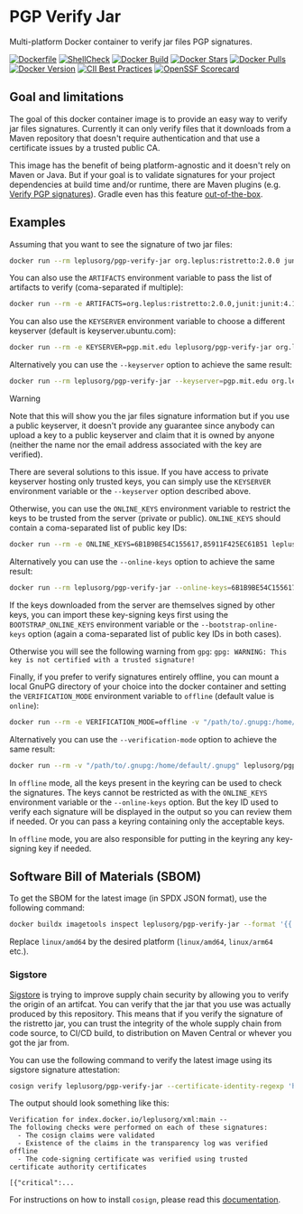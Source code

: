 # PGP Verify Jar

Multi-platform Docker container to verify jar files PGP signatures.

[![Dockerfile](https://img.shields.io/badge/GitHub-Dockerfile-blue)](pgp-verify-jar/Dockerfile)
[![ShellCheck](https://github.com/leplusorg/docker-pgp-verify-jar/workflows/ShellCheck/badge.svg)](https://github.com/leplusorg/docker-pgp-verify-jar/actions?query=workflow:"ShellCheck")
[![Docker Build](https://github.com/leplusorg/docker-pgp-verify-jar/workflows/Docker/badge.svg)](https://github.com/leplusorg/docker-pgp-verify-jar/actions?query=workflow:"Docker")
[![Docker Stars](https://img.shields.io/docker/stars/leplusorg/pgp-verify-jar)](https://hub.docker.com/r/leplusorg/pgp-verify-jar)
[![Docker Pulls](https://img.shields.io/docker/pulls/leplusorg/pgp-verify-jar)](https://hub.docker.com/r/leplusorg/pgp-verify-jar)
[![Docker Version](https://img.shields.io/docker/v/leplusorg/pgp-verify-jar?sort=semver)](https://hub.docker.com/r/leplusorg/pgp-verify-jar)
[![CII Best Practices](https://bestpractices.coreinfrastructure.org/projects/10079/badge)](https://bestpractices.coreinfrastructure.org/projects/10079)
[![OpenSSF Scorecard](https://api.securityscorecards.dev/projects/github.com/leplusorg/docker-pgp-verify-jar/badge)](https://securityscorecards.dev/viewer/?uri=github.com/leplusorg/docker-pgp-verify-jar)

## Goal and limitations

The goal of this docker container image is to provide an easy way to
verify jar files signatures. Currently it can only verify files that
it downloads from a Maven repository that doesn't require
authentication and that use a certificate issues by a trusted public
CA.

This image has the benefit of being platform-agnostic and it
doesn't rely on Maven or Java. But if your goal is to validate
signatures for your project dependencies at build time and/or runtime,
there are Maven plugins (e.g.
[Verify PGP signatures](https://www.simplify4u.org/pgpverify-maven-plugin/)).
Gradle even has this feature
[out-of-the-box](https://docs.gradle.org/current/userguide/dependency_verification.html).

## Examples

Assuming that you want to see the signature of two jar files:

```bash
docker run --rm leplusorg/pgp-verify-jar org.leplus:ristretto:2.0.0 junit:junit:4.13.1
```

You can also use the `ARTIFACTS` environment
variable to pass the list of artifacts to verify (coma-separated if
multiple):

```bash
docker run --rm -e ARTIFACTS=org.leplus:ristretto:2.0.0,junit:junit:4.13.1 leplusorg/pgp-verify-jar
```

You can also use the `KEYSERVER` environment
variable to choose a different keyserver (default is keyserver.ubuntu.com):

```bash
docker run --rm -e KEYSERVER=pgp.mit.edu leplusorg/pgp-verify-jar org.leplus:ristretto:2.0.0 junit:junit:4.13.1
```

Alternatively you can use the `--keyserver` option to achieve the same
result:

```bash
docker run --rm leplusorg/pgp-verify-jar --keyserver=pgp.mit.edu org.leplus:ristretto:2.0.0 junit:junit:4.13.1
```

> [!WARNING]
> Note that this will show you the jar files signature information but if
> you use a public keyserver, it doesn't provide any guarantee since
> anybody can upload a key to a public keyserver and claim that it is
> owned by anyone (neither the name nor the email address associated
> with the key are verified).

There are several solutions to this issue. If you have access to
private keyserver hosting only trusted keys, you can simply use the
`KEYSERVER` environment variable or the `--keyserver` option described
above.

Otherwise, you can use the `ONLINE_KEYS` environment variable to restrict the
keys to be trusted from the server (private or public). `ONLINE_KEYS`
should contain a coma-separated list of public key IDs:

```bash
docker run --rm -e ONLINE_KEYS=6B1B9BE54C155617,85911F425EC61B51 leplusorg/pgp-verify-jar org.leplus:ristretto:2.0.0 junit:junit:4.13.1
```

Alternatively you can use the `--online-keys` option to achieve the
same result:

```bash
docker run --rm leplusorg/pgp-verify-jar --online-keys=6B1B9BE54C155617,85911F425EC61B51 org.leplus:ristretto:2.0.0 junit:junit:4.13.1
```

If the keys downloaded from the server are themselves signed by
other keys, you can import these key-signing keys first using the
`BOOTSTRAP_ONLINE_KEYS` environment variable or the
`--bootstrap-online-keys` option (again a coma-separated list of
public key IDs in both cases).

Otherwise you will see the following warning from `gpg`:
`gpg: WARNING: This key is not certified with a trusted signature!`

Finally, if you prefer to verify signatures entirely offline, you can
mount a local GnuPG directory of your choice into the docker container
and setting the `VERIFICATION_MODE` environment variable to `offline`
(default value is `online`):

```bash
docker run --rm -e VERIFICATION_MODE=offline -v "/path/to/.gnupg:/home/default/.gnupg" leplusorg/pgp-verify-jar org.leplus:ristretto:2.0.0 junit:junit:4.13.1
```

Alternatively you can use the `--verification-mode` option to achieve
the same result:

```bash
docker run --rm -v "/path/to/.gnupg:/home/default/.gnupg" leplusorg/pgp-verify-jar --verification-mode=offline org.leplus:ristretto:2.0.0 junit:junit:4.13.1
```

In `offline` mode, all the keys present in the keyring can be used to
check the signatures. The keys cannot be restricted as with the
`ONLINE_KEYS` environment variable or the `--online-keys` option. But
the key ID used to verify each signature will be displayed in the
output so you can review them if needed. Or you can pass a keyring
containing only the acceptable keys.

In `offline` mode, you are also responsible for putting in the keyring
any key-signing key if needed.

## Software Bill of Materials (SBOM)

To get the SBOM for the latest image (in SPDX JSON format), use the
following command:

```bash
docker buildx imagetools inspect leplusorg/pgp-verify-jar --format '{{ json (index .SBOM "linux/amd64").SPDX }}'
```

Replace `linux/amd64` by the desired platform (`linux/amd64`, `linux/arm64` etc.).

### Sigstore

[Sigstore](https://docs.sigstore.dev) is trying to improve supply
chain security by allowing you to verify the origin of an
artifcat. You can verify that the jar that you use was actually
produced by this repository. This means that if you verify the
signature of the ristretto jar, you can trust the integrity of the
whole supply chain from code source, to CI/CD build, to distribution
on Maven Central or whever you got the jar from.

You can use the following command to verify the latest image using its
sigstore signature attestation:

```bash
cosign verify leplusorg/pgp-verify-jar --certificate-identity-regexp 'https://github\.com/leplusorg/docker-pgp-verify-jar/\.github/workflows/.+' --certificate-oidc-issuer 'https://token.actions.githubusercontent.com'
```

The output should look something like this:

```text
Verification for index.docker.io/leplusorg/xml:main --
The following checks were performed on each of these signatures:
  - The cosign claims were validated
  - Existence of the claims in the transparency log was verified offline
  - The code-signing certificate was verified using trusted certificate authority certificates

[{"critical":...
```

For instructions on how to install `cosign`, please read this [documentation](https://docs.sigstore.dev/cosign/system_config/installation/).
